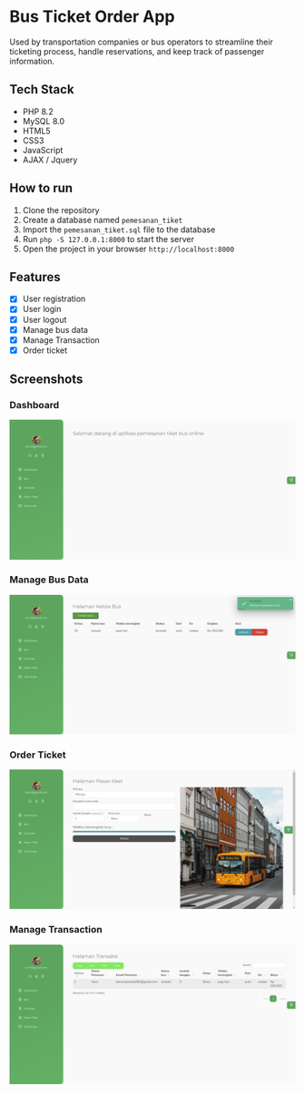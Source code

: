 # Bus Ticket Order App
Used by transportation companies or bus operators to streamline their ticketing process, handle reservations, and keep track of passenger information. 

## Tech Stack
- PHP 8.2
- MySQL 8.0
- HTML5
- CSS3
- JavaScript
- AJAX / Jquery

## How to run
1. Clone the repository
2. Create a database named `pemesanan_tiket`
3. Import the `pemesanan_tiket.sql` file to the database
4. Run `php -S 127.0.0.1:8000` to start the server
5. Open the project in your browser `http://localhost:8000`

## Features
- [x] User registration
- [x] User login
- [x] User logout
- [x] Manage bus data
- [x] Manage Transaction
- [x] Order ticket

## Screenshots

### Dashboard
![alt text](https://raw.githubusercontent.com/HariisV/ticketing-bus/main/Public/img/screenshot/1.png)

### Manage Bus Data
![alt text](https://raw.githubusercontent.com/HariisV/ticketing-bus/main/Public/img/screenshot/2.png)

### Order Ticket
![alt text](https://raw.githubusercontent.com/HariisV/ticketing-bus/main/Public/img/screenshot/3.png)

### Manage Transaction
![alt text](https://raw.githubusercontent.com/HariisV/ticketing-bus/main/Public/img/screenshot/4.png)
